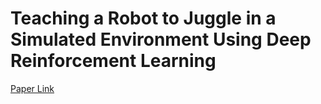 # Teaching a Robot to Juggle in a Simulated Environment Using Deep Reinforcement Learning
[Paper Link](https://drive.google.com/file/d/1e2uMFlOMBs4lfAdQJ7wNnB5gCoPzA2D3/view?usp=share_link)
